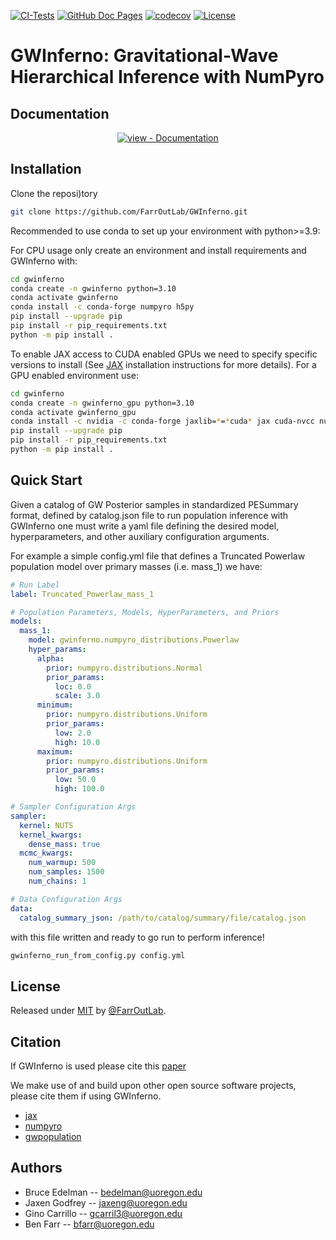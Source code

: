 [![CI-Tests](https://github.com/FarrOutLab/GWInferno/actions/workflows/ci-tests.yml/badge.svg)](https://github.com/FarrOutLab/GWInferno/actions/workflows/ci-tests.yml)
[![GitHub Doc Pages](https://github.com/FarrOutLab/GWInferno/actions/workflows/docs-gh-pages.yml/badge.svg)](https://github.com/FarrOutLab/GWInferno/actions/workflows/docs-gh-pages.yml)
[![codecov](https://codecov.io/gh/FarrOutLab/GWInferno/branch/main/graph/badge.svg?token=PLXM4211S3)](https://codecov.io/gh/FarrOutLab/GWInferno)
[![License](https://img.shields.io/badge/License-MIT-blue)](#license)

# GWInferno: Gravitational-Wave Hierarchical Inference with NumPyro

## Documentation

<div align="center">

[![view - Documentation](https://img.shields.io/badge/view-Documentation-blue?style=for-the-badge)](https://farroutlab.github.io/GWInferno/)

</div>

## Installation

Clone the reposi)tory

```bash
git clone https://github.com/FarrOutLab/GWInferno.git
```

Recommended to use conda to set up your environment with python>=3.9:

For CPU usage only create an environment and install requirements and GWInferno with:

```bash
cd gwinferno
conda create -n gwinferno python=3.10
conda activate gwinferno
conda install -c conda-forge numpyro h5py 
pip install --upgrade pip
pip install -r pip_requirements.txt
python -m pip install .
```

To enable JAX access to CUDA enabled GPUs we need to specify specific versions to install (See [JAX](https://github.com/google/jax) installation instructions for more details). For a GPU enabled environment use:

```bash
cd gwinferno
conda create -n gwinferno_gpu python=3.10
conda activate gwinferno_gpu
conda install -c nvidia -c conda-forge jaxlib=*=*cuda* jax cuda-nvcc numpyro h5py
pip install --upgrade pip
pip install -r pip_requirements.txt
python -m pip install .
```

## Quick Start
Given a catalog of GW Posterior samples in standardized PESummary format, defined by catalog.json file to run population inference with GWInferno one must write a yaml file defining the desired model, hyperparameters, and other auxiliary configuration arguments. 

For example a simple config.yml file that defines a Truncated Powerlaw population model over primary masses (i.e. mass_1) we have:

```yaml
# Run Label
label: Truncated_Powerlaw_mass_1

# Population Parameters, Models, HyperParameters, and Priors
models:
  mass_1:
    model: gwinferno.numpyro_distributions.Powerlaw
    hyper_params:
      alpha:
        prior: numpyro.distributions.Normal
        prior_params:
          loc: 0.0
          scale: 3.0
      minimum:
        prior: numpyro.distributions.Uniform
        prior_params:
          low: 2.0
          high: 10.0
      maximum:
        prior: numpyro.distributions.Uniform
        prior_params:
          low: 50.0
          high: 100.0

# Sampler Configuration Args
sampler:
  kernel: NUTS
  kernel_kwargs:
    dense_mass: true
  mcmc_kwargs:
    num_warmup: 500
    num_samples: 1500
    num_chains: 1

# Data Configuration Args
data:
  catalog_summary_json: /path/to/catalog/summary/file/catalog.json
```

with this file written and ready to go run to perform inference!

```bash
gwinferno_run_from_config.py config.yml
```

## License 

Released under [MIT](/LICENSE.md) by [@FarrOutLab](https://github.com/FarrOutLab).

## Citation

If GWInferno is used please cite this [paper](https://arxiv.org/abs/2210.12834)

We make use of and build upon other open source software projects, please cite them if using GWInferno.

- [jax](https://github.com/google/jax)
- [numpyro](https://github.com/pyro-ppl/numpyro)
- [gwpopulation](https://github.com/ColmTalbot/gwpopulation)

## Authors

- Bruce Edelman -- bedelman@uoregon.edu
- Jaxen Godfrey -- jaxeng@uoregon.edu
- Gino Carrillo -- gcarril3@uoregon.edu
- Ben Farr -- bfarr@uoregon.edu
